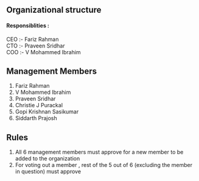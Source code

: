 ## Organizational structure 
   #### Responsiblities :   
   CEO :- Fariz Rahman  
   CTO :- Praveen Sridhar  
   COO :- V Mohammed Ibrahim

## Management Members  
   1. Fariz Rahman  
   2. V Mohammed Ibrahim  
   3. Praveen Sridhar  
   4. Christie J Purackal  
   5. Gopi Krishnan Sasikumar  
   6. Siddarth Prajosh  
   
## Rules  
  
1. All 6 management members must approve for a new member to be added to the organization  
2. For voting out a member , rest of the 5 out of 6 (excluding the member in question) must approve

